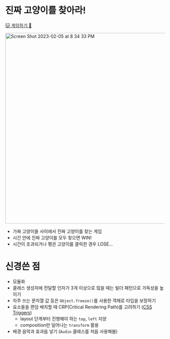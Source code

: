 # 진짜 고양이를 찾아라!
[🐱 게임하기 🐧](https://hhkim0729.github.io/js-find-it-game/)

<img width="600" alt="Screen Shot 2023-02-05 at 8 34 33 PM" src="https://user-images.githubusercontent.com/72433681/216816429-eae11706-b9b5-417d-ae51-f750ac7866d5.png">

- 가짜 고양이들 사이에서 진짜 고양이를 찾는 게임
- 시간 안에 진짜 고양이를 모두 찾으면 WIN!
- 시간이 초과되거나 펭귄 고양이를 클릭한 경우 LOSE...

# 신경쓴 점
- 모듈화
- 클래스 생성자에 전달할 인자가 3개 이상으로 많을 때는 빌더 패턴으로 가독성을 높이기
- 자주 쓰는 문자열 값 등은 `Object.freeze()`를 사용한 객체로 타입을 보장하기
- 요소들을 랜덤 배치할 때 CRP(Critical Rendering Path)를 고려하기 ([CSS Triggers](https://www.lmame-geek.com/css-triggers/))
  - layout 단계부터 진행해야 하는 `top`, `left` 지양
  - composition만 일어나는 `transform` 활용
- 배경 음악과 효과음 넣기 (`Audio` 클래스를 처음 사용해봄)
